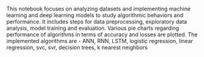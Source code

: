 This notebook focuses on analyzing datasets and implementing machine learning and deep learning models to study algorithmic behaviors and performance. It includes steps for data preprocessing, exploratory data analysis, model training and evaluation. Various pie charts regarding performance of algorithms in terms of accuracy and losses are plotted. The implemented algorithms are - ANN, RNN, LSTM, logistic regression, linear regression, svc, svr, decision trees, k nearest neighbors
